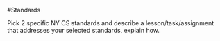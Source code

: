 #Standards

Pick 2 specific NY CS standards and describe a lesson/task/assignment that addresses your   selected standards, explain how.

